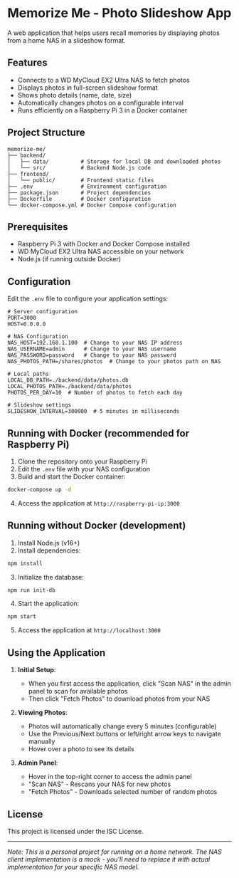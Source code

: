 # Memorize Me - Photo Slideshow App

A web application that helps users recall memories by displaying photos from a home NAS in a slideshow format.

## Features

- Connects to a WD MyCloud EX2 Ultra NAS to fetch photos
- Displays photos in full-screen slideshow format
- Shows photo details (name, date, size)
- Automatically changes photos on a configurable interval
- Runs efficiently on a Raspberry Pi 3 in a Docker container

## Project Structure

```
memorize-me/
├── backend/
│   ├── data/          # Storage for local DB and downloaded photos
│   └── src/           # Backend Node.js code
├── frontend/
│   └── public/        # Frontend static files
├── .env               # Environment configuration
├── package.json       # Project dependencies
├── Dockerfile         # Docker configuration
└── docker-compose.yml # Docker Compose configuration
```

## Prerequisites

- Raspberry Pi 3 with Docker and Docker Compose installed
- WD MyCloud EX2 Ultra NAS accessible on your network
- Node.js (if running outside Docker)

## Configuration

Edit the `.env` file to configure your application settings:

```
# Server configuration
PORT=3000
HOST=0.0.0.0

# NAS Configuration
NAS_HOST=192.168.1.100  # Change to your NAS IP address
NAS_USERNAME=admin      # Change to your NAS username
NAS_PASSWORD=password   # Change to your NAS password
NAS_PHOTOS_PATH=/shares/photos  # Change to your photos path on NAS

# Local paths
LOCAL_DB_PATH=./backend/data/photos.db
LOCAL_PHOTOS_PATH=./backend/data/photos
PHOTOS_PER_DAY=10  # Number of photos to fetch each day

# Slideshow settings
SLIDESHOW_INTERVAL=300000  # 5 minutes in milliseconds
```

## Running with Docker (recommended for Raspberry Pi)

1. Clone the repository onto your Raspberry Pi
2. Edit the `.env` file with your NAS configuration
3. Build and start the Docker container:

```bash
docker-compose up -d
```

4. Access the application at `http://raspberry-pi-ip:3000`

## Running without Docker (development)

1. Install Node.js (v16+)
2. Install dependencies:

```bash
npm install
```

3. Initialize the database:

```bash
npm run init-db
```

4. Start the application:

```bash
npm start
```

5. Access the application at `http://localhost:3000`

## Using the Application

1. **Initial Setup**:
   - When you first access the application, click "Scan NAS" in the admin panel to scan for available photos
   - Then click "Fetch Photos" to download photos from your NAS

2. **Viewing Photos**:
   - Photos will automatically change every 5 minutes (configurable)
   - Use the Previous/Next buttons or left/right arrow keys to navigate manually
   - Hover over a photo to see its details

3. **Admin Panel**:
   - Hover in the top-right corner to access the admin panel
   - "Scan NAS" - Rescans your NAS for new photos
   - "Fetch Photos" - Downloads selected number of random photos

## License

This project is licensed under the ISC License.

---

*Note: This is a personal project for running on a home network. The NAS client implementation is a mock - you'll need to replace it with actual implementation for your specific NAS model.*
